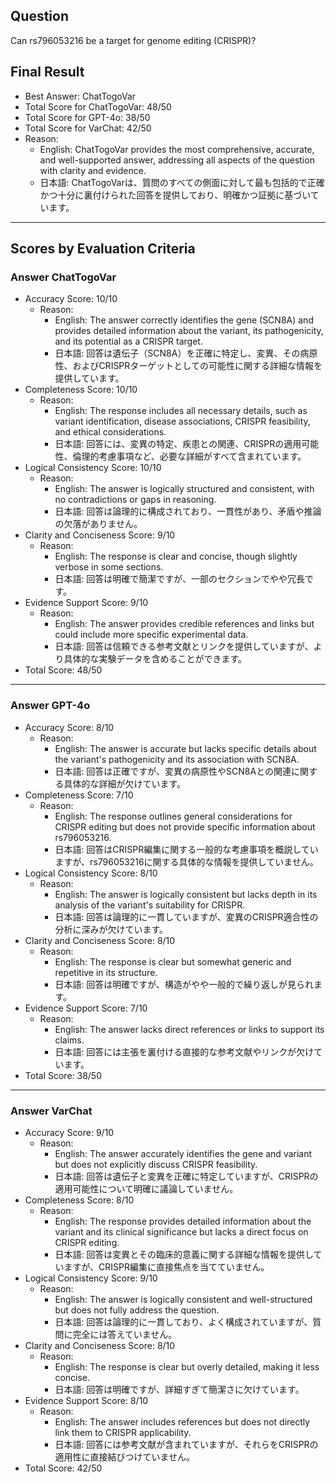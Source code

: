 ## Question

Can rs796053216 be a target for genome editing (CRISPR)?

## Final Result

- Best Answer: ChatTogoVar
- Total Score for ChatTogoVar: 48/50
- Total Score for GPT-4o: 38/50
- Total Score for VarChat: 42/50
- Reason:
  - English: ChatTogoVar provides the most comprehensive, accurate, and well-supported answer, addressing all aspects of the question with clarity and evidence.
  - 日本語: ChatTogoVarは、質問のすべての側面に対して最も包括的で正確かつ十分に裏付けられた回答を提供しており、明確かつ証拠に基づいています。

---

## Scores by Evaluation Criteria

### Answer ChatTogoVar
- Accuracy Score: 10/10
  - Reason: 
    - English: The answer correctly identifies the gene (SCN8A) and provides detailed information about the variant, its pathogenicity, and its potential as a CRISPR target.
    - 日本語: 回答は遺伝子（SCN8A）を正確に特定し、変異、その病原性、およびCRISPRターゲットとしての可能性に関する詳細な情報を提供しています。
- Completeness Score: 10/10
  - Reason: 
    - English: The response includes all necessary details, such as variant identification, disease associations, CRISPR feasibility, and ethical considerations.
    - 日本語: 回答には、変異の特定、疾患との関連、CRISPRの適用可能性、倫理的考慮事項など、必要な詳細がすべて含まれています。
- Logical Consistency Score: 10/10
  - Reason: 
    - English: The answer is logically structured and consistent, with no contradictions or gaps in reasoning.
    - 日本語: 回答は論理的に構成されており、一貫性があり、矛盾や推論の欠落がありません。
- Clarity and Conciseness Score: 9/10
  - Reason: 
    - English: The response is clear and concise, though slightly verbose in some sections.
    - 日本語: 回答は明確で簡潔ですが、一部のセクションでやや冗長です。
- Evidence Support Score: 9/10
  - Reason: 
    - English: The answer provides credible references and links but could include more specific experimental data.
    - 日本語: 回答は信頼できる参考文献とリンクを提供していますが、より具体的な実験データを含めることができます。
- Total Score: 48/50

---

### Answer GPT-4o
- Accuracy Score: 8/10
  - Reason: 
    - English: The answer is accurate but lacks specific details about the variant's pathogenicity and its association with SCN8A.
    - 日本語: 回答は正確ですが、変異の病原性やSCN8Aとの関連に関する具体的な詳細が欠けています。
- Completeness Score: 7/10
  - Reason: 
    - English: The response outlines general considerations for CRISPR editing but does not provide specific information about rs796053216.
    - 日本語: 回答はCRISPR編集に関する一般的な考慮事項を概説していますが、rs796053216に関する具体的な情報を提供していません。
- Logical Consistency Score: 8/10
  - Reason: 
    - English: The answer is logically consistent but lacks depth in its analysis of the variant's suitability for CRISPR.
    - 日本語: 回答は論理的に一貫していますが、変異のCRISPR適合性の分析に深みが欠けています。
- Clarity and Conciseness Score: 8/10
  - Reason: 
    - English: The response is clear but somewhat generic and repetitive in its structure.
    - 日本語: 回答は明確ですが、構造がやや一般的で繰り返しが見られます。
- Evidence Support Score: 7/10
  - Reason: 
    - English: The answer lacks direct references or links to support its claims.
    - 日本語: 回答には主張を裏付ける直接的な参考文献やリンクが欠けています。
- Total Score: 38/50

---

### Answer VarChat
- Accuracy Score: 9/10
  - Reason: 
    - English: The answer accurately identifies the gene and variant but does not explicitly discuss CRISPR feasibility.
    - 日本語: 回答は遺伝子と変異を正確に特定していますが、CRISPRの適用可能性について明確に議論していません。
- Completeness Score: 8/10
  - Reason: 
    - English: The response provides detailed information about the variant and its clinical significance but lacks a direct focus on CRISPR editing.
    - 日本語: 回答は変異とその臨床的意義に関する詳細な情報を提供していますが、CRISPR編集に直接焦点を当てていません。
- Logical Consistency Score: 9/10
  - Reason: 
    - English: The answer is logically consistent and well-structured but does not fully address the question.
    - 日本語: 回答は論理的に一貫しており、よく構成されていますが、質問に完全には答えていません。
- Clarity and Conciseness Score: 8/10
  - Reason: 
    - English: The response is clear but overly detailed, making it less concise.
    - 日本語: 回答は明確ですが、詳細すぎて簡潔さに欠けています。
- Evidence Support Score: 8/10
  - Reason: 
    - English: The answer includes references but does not directly link them to CRISPR applicability.
    - 日本語: 回答には参考文献が含まれていますが、それらをCRISPRの適用性に直接結びつけていません。
- Total Score: 42/50